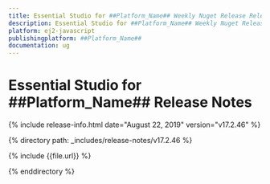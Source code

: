 ```yaml
---
title: Essential Studio for ##Platform_Name## Weekly Nuget Release Release Notes  
description: Essential Studio for ##Platform_Name## Weekly Nuget Release Release Notes  
platform: ej2-javascript
publishingplatform: ##Platform_Name##
documentation: ug
---
```


# Essential Studio for  ##Platform_Name##  Release Notes  

{% include release-info.html date="August 22, 2019"   version="v17.2.46"  %} 

{% directory path: _includes/release-notes/v17.2.46 %}

{% include {{file.url}} %}

{% enddirectory %}

